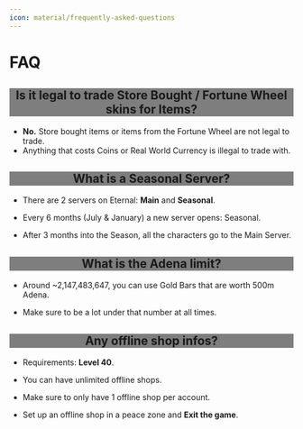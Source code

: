 ```yaml
---
icon: material/frequently-asked-questions
---
```


<style>
h2 {
    background-color: rgba(0, 0, 0, 0.5);
    text-align: center;
}
</style>

# FAQ

## Is it legal to trade Store Bought / Fortune Wheel skins for Items?

- **No.** Store bought items or items from the Fortune Wheel are not legal to trade.
- Anything that costs Coins or Real World Currency is illegal to trade with.

## What is a Seasonal Server?

- There are 2 servers on Eternal: **Main** and **Seasonal**.

- Every 6 months (July & January) a new server opens: Seasonal.

- After 3 months into the Season, all the characters go to the Main Server.

## What is the Adena limit?

- Around ~2,147,483,647, you can use Gold Bars that are worth 500m Adena.

- Make sure to be a lot under that number at all times.


## Any offline shop infos?

- Requirements: **Level 40**.

- You can have unlimited offline shops.

- Make sure to only have 1 offline shop per account.

- Set up an offline shop in a peace zone and **Exit the game**.


